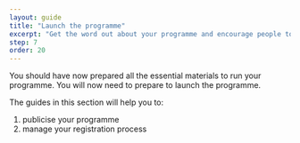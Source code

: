 ```yaml
---
layout: guide
title: "Launch the programme"
excerpt: "Get the word out about your programme and encourage people to sign up."
step: 7
order: 20
---
```


You should have now prepared all the essential materials to run your programme. You will now need to prepare to launch the programme.

The guides in this section will help you to:

1. publicise your programme
2. manage your registration process

 
